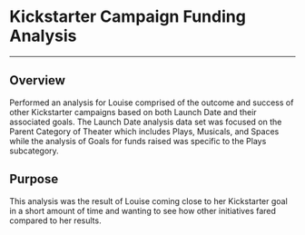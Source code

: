 # Kickstarter Campaign Funding Analysis
---
## Overview
Performed an analysis for Louise comprised of the outcome and success of other Kickstarter campaigns based on both Launch Date and their associated goals.   The Launch Date analysis data set was focused on the Parent Category of Theater which includes Plays, Musicals, and Spaces while the analysis of Goals for funds raised was specific to the Plays subcategory.   

## Purpose
This analysis was the result of Louise coming close to her Kickstarter goal in a short amount of time and wanting to see how other initiatives fared compared to her results.
